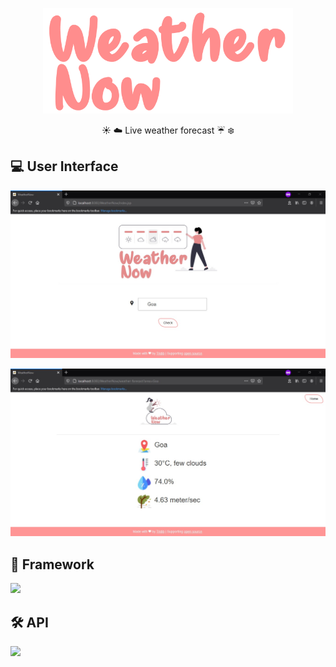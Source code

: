 <p align="center"> 
 <img src="https://raw.githubusercontent.com/tridib2003/WeatherNow/main/Extra/weather_now_logo.png" width="400px">
</p>


<p align="center">
  ☀️ ☁️ Live weather forecast ☔ ❄️
</p>


## 💻 User Interface


<p align="center"> 
 <img src="https://raw.githubusercontent.com/tridib2003/WeatherNow/main/Extra/WeatherNow-1.PNG.jpg">
</p>


<p align="center"> 
 <img src="https://raw.githubusercontent.com/tridib2003/WeatherNow/main/Extra/WeatherNow-2.PNG.jpg">
</p>


## 💼 Framework

<img src="https://upload.wikimedia.org/wikipedia/commons/thumb/4/44/Spring_Framework_Logo_2018.svg/245px-Spring_Framework_Logo_2018.svg.png">


## 🛠️ API 

<img src="https://upload.wikimedia.org/wikipedia/commons/f/f6/OpenWeather-Logo.jpg" width="200px">
